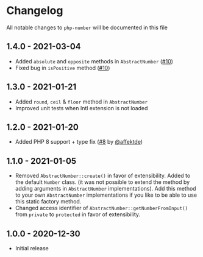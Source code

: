 # Changelog

All notable changes to `php-number` will be documented in this file

## 1.4.0 - 2021-03-04

- Added `absolute` and `opposite` methods in `AbstractNumber` ([#10](https://github.com/madebybob/php-number/pull/10))
- Fixed bug in `isPositive` method ([#10](https://github.com/madebybob/php-number/pull/10))

## 1.3.0 - 2021-01-21
- Added `round`, `ceil` & `floor` method in `AbstractNumber`
- Improved unit tests when Intl extension is not loaded

## 1.2.0 - 2021-01-20
- Added PHP 8 support + type fix ([#8](https://github.com/madebybob/php-number/pull/8) by [@affektde](https://github.com/affektde))

## 1.1.0 - 2021-01-05
- Removed `AbstractNumber::create()` in favor of extensibility. Added to the default `Number` class.
(it was not possible to extend the method by adding arguments in `AbstractNumber` implementations).
Add this method to your own `AbstractNumber` implementations if you like to be able to use this static factory method.
- Changed access identifier of `AbstractNumber::getNumberFromInput()` from `private` to `protected` in favor of extensibility. 

## 1.0.0 - 2020-12-30
- Initial release
